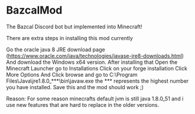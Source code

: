 # BazcalMod
The Bazcal Discord bot but implemented into Minecraft!


There are extra steps in installing this mod currently

Go the oracle java 8 JRE download page (https://www.oracle.com/java/technologies/javase-jre8-downloads.html)
And download the Windows x64 version. After installing that
Open the Minecraft Launcher go to Installations
Click on your forge installation
Click More Options
And Click browse and go to C:\Program Files\Java\jre1.8.0_***\bin\javaw.exe
the *** represents the highest number you have installed.
Save this and the mod should work ;)

Reason: For some reason minecrafts default jvm is still java 1.8.0_51
and i use new features that are hard to replace in the older versions.
